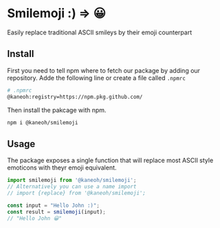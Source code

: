 # Smilemoji :) => 😀

Easily replace traditional ASCII smileys by their emoji counterpart

## Install

First you need to tell npm where to fetch our package by adding our repository. Adde the following line or create a file called `.npmrc`

```bash
# .npmrc
@kaneoh:registry=https://npm.pkg.github.com/
```

Then install the pakcage with npm.

```bash
npm i @kaneoh/smilemoji
```

## Usage

The package exposes a single function that will replace most ASCII style emoticons with theyr emoji equivalent.

```javascript
import smilemoji from '@kaneoh/smilemoji';
// Alternatively you can use a name import
// import {replace} from '@kaneoh/smilemoji';

const input = "Hello John :)";
const result = smilemoji(input);
// "Hello John 😀"
```

